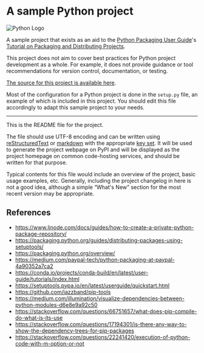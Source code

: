 # A sample Python project

![Python Logo](https://www.python.org/static/community_logos/python-logo.png "Sample inline image")

A sample project that exists as an aid to the [Python Packaging User
Guide][packaging guide]'s [Tutorial on Packaging and Distributing
Projects][distribution tutorial].

This project does not aim to cover best practices for Python project
development as a whole. For example, it does not provide guidance or tool
recommendations for version control, documentation, or testing.

[The source for this project is available here][src].

Most of the configuration for a Python project is done in the `setup.py` file,
an example of which is included in this project. You should edit this file
accordingly to adapt this sample project to your needs.

----

This is the README file for the project.

The file should use UTF-8 encoding and can be written using
[reStructuredText][rst] or [markdown][md use] with the appropriate [key set][md
use]. It will be used to generate the project webpage on PyPI and will be
displayed as the project homepage on common code-hosting services, and should be
written for that purpose.

Typical contents for this file would include an overview of the project, basic
usage examples, etc. Generally, including the project changelog in here is not a
good idea, although a simple “What's New” section for the most recent version
may be appropriate.

[packaging guide]: https://packaging.python.org
[distribution tutorial]: https://packaging.python.org/tutorials/packaging-projects/
[src]: https://github.com/pypa/sampleproject
[rst]: http://docutils.sourceforge.net/rst.html
[md]: https://tools.ietf.org/html/rfc7764#section-3.5 "CommonMark variant"
[md use]: https://packaging.python.org/specifications/core-metadata/#description-content-type-optional

## References
* https://www.linode.com/docs/guides/how-to-create-a-private-python-package-repository/
* https://packaging.python.org/guides/distributing-packages-using-setuptools/
* https://packaging.python.org/overview/
* https://medium.com/paypal-tech/python-packaging-at-paypal-4a90352a7ca2
* https://conda.io/projects/conda-build/en/latest/user-guide/tutorials/index.html
* https://setuptools.pypa.io/en/latest/userguide/quickstart.html
* https://github.com/jazzband/pip-tools
* https://medium.com/illumination/visualize-dependencies-between-python-modules-d6e8e9a92c50
* https://stackoverflow.com/questions/66751657/what-does-pip-compile-do-what-is-its-use
* https://stackoverflow.com/questions/17194301/is-there-any-way-to-show-the-dependency-trees-for-pip-packages
* https://stackoverflow.com/questions/22241420/execution-of-python-code-with-m-option-or-not
